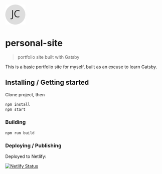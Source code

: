 
![Logo of the project](./src/images/logo.png)

# personal-site
> portfolio site built with Gatsby

This is a basic portfolio site for myself, built as an excuse to learn Gatsby.

## Installing / Getting started

Clone project, then

```shell
npm install
npm start
```


### Building

```shell
npm run build
```


### Deploying / Publishing

Deployed to Netlify:

[![Netlify Status](https://api.netlify.com/api/v1/badges/b6550cca-e674-42c7-8b94-c1fa9a6fbfde/deploy-status)](https://app.netlify.com/sites/frosty-lovelace-b70f5c/deploys)


